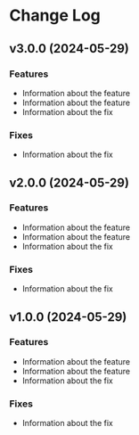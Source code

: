 # Change Log

## v3.0.0 (2024-05-29)

### Features

* Information about the feature
* Information about the feature
* Information about the fix

### Fixes

* Information about the fix

## v2.0.0 (2024-05-29)

### Features

* Information about the feature
* Information about the feature
* Information about the fix

### Fixes

* Information about the fix

## v1.0.0 (2024-05-29)

### Features

* Information about the feature
* Information about the feature
* Information about the fix

### Fixes

* Information about the fix